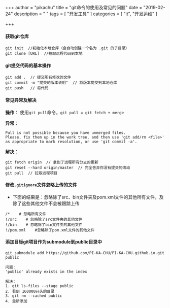 +++
author = "pikachu"
title = "git命令的使用及常见的问题"
date = "2019-02-24"
description = " "
tags = [
	"开发工具"
]
categories = [
    "it", "开发运维"
]

+++


#### 获取git仓库

```
git init  //初始化本地仓库（会自动创建一个名为 .git 的子目录）
git clone [URL]  //拉取远程代码到本地
```


#### git提交代码的基本操作

```
git add .  // 提交所有修改的文件
git commit -m "提交的版本说明"  // 将版本提交到本地仓库
git push   // 将代码
```


#### 常见异常及解决

**操作**：
使用`git pull`命令，`git pull = git fetch + merge`

**异常**：
```
Pull is not possible because you have unmerged files.
Please, fix them up in the work tree, and then use 'git add/rm <file>'
as appropriate to mark resolution, or use 'git commit -a'.
```
**解决**：
```
git fetch origin  // 拿到了远程所有分支的更新
git reset --hard origin/master  // 完全舍弃你没有提交的改动
git pull  // 拉取远程项目
```


#### 修改`.gitignore`文件忽略上传的文件
- 下面的结果是：忽略除了src、bin文件夹及pom.xml文件的其他所有文件，及除了这些其他文件不会被跟踪上传

```
/*    # 忽略所有文件
!/src    # 忽略除了src文件夹的其他文件
!/bin    # 忽略除了bin文件夹的其他文件
!/pom.xml    #忽略除了pom.xml文件的其他文件
```



#### 添加目标git项目作为submodule到public目录中

```
git submodule add https://github.com/PI-KA-CHU/PI-KA-CHU.github.io.git public

问题：
'public' already exists in the index

解决：
1. git ls-files --stage public
2. 看到 160000开头的目录
3. git rm --cached public
4. 重新添加
```

